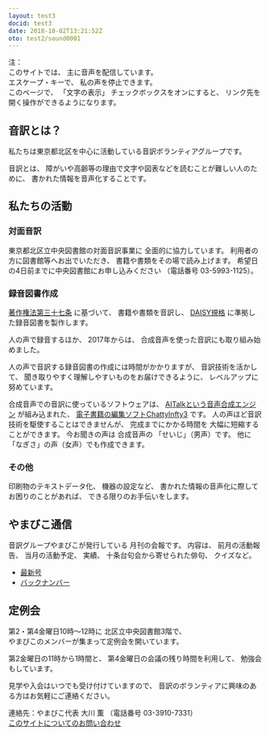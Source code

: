 ```yaml
---
layout: test3
docid: test3
date: 2018-10-02T13:21:52Z
oto: test2/sound0001
---
```

   
<!--span data-dur="2.05" data-begin="0.000" id="mrii_0001">  </span>
<span data-dur="2.708" data-begin="2.050" id="xmri_0001">音訳グループ やまびこ</span>
<span data-dur="1.641" data-begin="4.758" id="xmri_0002">読み上げ時間：</span>
<span data-dur="3.261" data-begin="6.399" id="xmri_0003">約4分45秒</span-->

<span data-dur="1.392" data-begin="9.660" id="xmri_0004">注：</span>  
<span data-dur="1.505" data-begin="11.052" id="xmri_0005">このサイトでは、</span>
<span data-dur="3.797" data-begin="12.557" id="xmri_0006">主に音声を配信しています。</span>  
<span data-dur="1.66" data-begin="16.354" id="xmri_0007">エスケープ・キーで、</span>
<span data-dur="3.846" data-begin="18.014" id="xmri_0008">私の声を停止できます。</span>  
<span data-dur="1.396" data-begin="21.860" id="xmri_0009">このページで、</span>
<span data-dur="1.642" data-begin="23.256" id="xmri_000A">「文字の表示」</span>
<span data-dur="2.541" data-begin="24.898" id="xmri_000B">チェックボックスをオンにすると、</span>
<span data-dur="4.856" data-begin="27.439" id="xmri_000C">リンク先を開く操作ができるようになります。</span>

<!--span data-dur="3.087" data-begin="32.295" id="xmri_000D">注終わり。</span-->

## <span data-dur="2.967" data-begin="35.382" id="xmri_000E">音訳とは？</span>

<span data-dur="7.975" data-begin="38.349" id="xmri_000F">私たちは東京都北区を中心に活動している音訳ボランティアグループです。</span>

<span data-dur="1.436" data-begin="46.324" id="xmri_0010">音訳とは、</span>
<span data-dur="6.511" data-begin="47.760" id="xmri_0011">障がいや高齢等の理由で文字や図表などを読むことが難しい人のために、</span>
<span data-dur="5.13" data-begin="54.271" id="xmri_0012">書かれた情報を音声化することです。</span>

## <span data-dur="2.817" data-begin="59.401" id="xmri_0013">私たちの活動</span>

### <span data-dur="2.418" data-begin="62.218" id="xmri_0014">対面音訳</span>

<span data-dur="4.534" data-begin="64.636" id="xmri_0015">東京都北区立中央図書館の対面音訳事業に</span>
<span data-dur="4.013" data-begin="69.170" id="xmri_0016">全面的に協力しています。</span>
<span data-dur="3.628" data-begin="73.183" id="xmri_0017">利用者の方に図書館等へお出でいただき、</span>
<span data-dur="4.558" data-begin="76.811" id="xmri_0018">書籍や書類をその場で読み上げます。</span>
<span data-dur="4.613" data-begin="81.369" id="xmri_0019">希望日の4日前までに中央図書館にお申し込みください</span>
<span data-dur="1.627" data-begin="85.982" id="xmri_001A">（電話番号</span>
<span data-dur="5.177" data-begin="87.609" id="xmri_001B">03-5993-1125）。</span>

### <span data-dur="2.964" data-begin="92.786" id="xmri_001C">録音図書作成</span>

<span data-dur="2.857" data-begin="95.750" id="xmri_001D"><a href="http://elaws.e-gov.go.jp/search/elawsSearch/elaws_search/lsg0500/detail?lawId=345AC0000000048&openerCode=1" data-dur="1.782" data-begin="98.607" id="xmri_001E">著作権法第三十七条</a></span>
<span data-dur="1.601" data-begin="100.389" id="xmri_001F">に基づいて、</span>
<span data-dur="2.829" data-begin="101.990" id="xmri_0020">書籍や書類を音訳し、</span>
<span data-dur="1.612" data-begin="104.819" id="xmri_0021"><a href="http://www.dinf.ne.jp/doc/daisy/" data-dur="1.782" data-begin="106.431" id="xmri_0022">DAISY規格</a></span>
<span data-dur="4.998" data-begin="108.213" id="xmri_0023">に準拠した録音図書を製作します。</span>

<span data-dur="2.563" data-begin="113.211" id="xmri_0024">人の声で録音するほか、</span>
<span data-dur="2.268" data-begin="115.774" id="xmri_0025">2017年からは、</span>
<span data-dur="5.751" data-begin="118.042" id="xmri_0026">合成音声を使った音訳にも取り組み始めました。</span>

<span data-dur="5.76" data-begin="123.793" id="xmri_0027">人の声で音訳する録音図書の作成には時間がかかりますが、</span>
<span data-dur="2.212" data-begin="129.553" id="xmri_0028">音訳技術を活かして、</span>
<span data-dur="4.473" data-begin="131.765" id="xmri_0029">聞き取りやすく理解しやすいものをお届けできるように、</span>
<span data-dur="3.587" data-begin="136.238" id="xmri_002A">レベルアップに努めています。</span>

<span data-dur="4.311" data-begin="139.825" id="xmri_002B">合成音声での音訳に使っているソフトウェアは、</span>
<span data-dur="3.61" data-begin="144.136" id="xmri_002C"><a href="https://www.ai-j.jp/about/" data-dur="1.781" data-begin="147.746" id="xmri_002D">AITalkという音声合成エンジン</a></span>
<span data-dur="1.713" data-begin="149.527" id="xmri_002E">が組み込まれた、</span>
<span data-dur="4.304" data-begin="151.240" id="xmri_002F"><a href="http://www.sciaccess.net/jp/ChattyInfty/" data-dur="1.782" data-begin="155.544" id="xmri_0030">電子書籍の編集ソフトChattyInfty3</a></span>
<span data-dur="1.801" data-begin="157.326" id="xmri_0031">です。</span>
<span data-dur="4.565" data-begin="159.127" id="xmri_0032">人の声ほど音訳技術を駆使することはできませんが、</span>
<span data-dur="2.457" data-begin="163.692" id="xmri_0033">完成までにかかる時間を</span>
<span data-dur="3.675" data-begin="166.149" id="xmri_0034">大幅に短縮することができます。</span>
<span data-dur="1.858" data-begin="169.824" id="xmri_0035">今お聞きの声は</span>
<span data-dur="1.832" data-begin="171.682" id="xmri_0036">合成音声の</span>
<span data-dur="2.161" data-begin="173.514" id="xmri_0037">「せいじ」（男声）です。</span>
<span data-dur="1.059" data-begin="175.675" id="xmri_0038">他に</span>
<span data-dur="4.114" data-begin="176.734" id="xmri_0039">「なぎさ」の声（女声）でも作成できます。</span>

### <span data-dur="2.066" data-begin="180.848" id="xmri_003A">その他</span>

<span data-dur="2.549" data-begin="182.914" id="xmri_003B">印刷物のテキストデータ化、</span>
<span data-dur="1.763" data-begin="185.463" id="xmri_003C">機器の設定など、</span>
<span data-dur="4.613" data-begin="187.226" id="xmri_003D">書かれた情報の音声化に際してお困りのことがあれば、</span>
<span data-dur="4.328" data-begin="191.839" id="xmri_003E">できる限りのお手伝いをします。</span>

## <span data-dur="2.599" data-begin="196.167" id="xmri_003F">やまびこ通信</span>

<span data-dur="3.125" data-begin="198.766" id="xmri_0040">音訳グループやまびこが発行している</span>
<span data-dur="3.41" data-begin="201.891" id="xmri_0041">月刊の会報です。</span>
<span data-dur="1.296" data-begin="205.301" id="xmri_0042">内容は、</span>
<span data-dur="2.322" data-begin="206.597" id="xmri_0043">前月の活動報告、</span>
<span data-dur="2.144" data-begin="208.919" id="xmri_0044">当月の活動予定、</span>
<span data-dur="1.319" data-begin="211.063" id="xmri_0045">実績、</span>
<span data-dur="3.002" data-begin="212.382" id="xmri_0046">十条台句会から寄せられた俳句、</span>
<span data-dur="2.481" data-begin="215.384" id="xmri_0047">クイズなど。</span>

- <span data-dur="1.459" data-begin="217.865" id="xmri_0048"><a href="tusin201808.html" data-dur="2.282" data-begin="219.324" id="xmri_0049">最新号</a></span>
- <span data-dur="1.634" data-begin="221.606" id="xmri_004A"><a href="bn.html" data-dur="2.632" data-begin="223.240" id="xmri_004B">バックナンバー</a></span>

## <span data-dur="2.123" data-begin="225.872" id="xmri_004C">定例会</span>

<span data-dur="4.205" data-begin="227.995" id="xmri_004D">第2・第4金曜日10時～12時に</span>
<span data-dur="3.265" data-begin="232.200" id="xmri_004E">北区立中央図書館3階で、</span>  
<span data-dur="5.677" data-begin="235.465" id="xmri_004F">やまびこのメンバーが集まって定例会を開いています。</span>

<span data-dur="3.784" data-begin="241.142" id="xmri_0050">第2金曜日の11時から1時間と、</span>
<span data-dur="3.972" data-begin="244.926" id="xmri_0051">第4金曜日の会議の残り時間を利用して、</span>
<span data-dur="3.51" data-begin="248.898" id="xmri_0052">勉強会もしています。</span>

<span data-dur="3.968" data-begin="252.408" id="xmri_0053">見学や入会はいつでも受け付けていますので、</span>
<span data-dur="6.458" data-begin="256.376" id="xmri_0054">音訳のボランティアに興味のある方はお気軽にご連絡ください。</span>

<span data-dur="4.057" data-begin="262.834" id="xmri_0055">連絡先：やまびこ代表 大川 薫</span>
<span data-dur="1.627" data-begin="266.891" id="xmri_0056">（電話番号</span>
<span data-dur="4.769" data-begin="268.518" id="xmri_0057">03-3910-7331）</span>  
<span data-dur="2.728" data-begin="273.287" id="xmri_0058"><a href="mailto:ymbk2016ml@gmail.com?Subject=やまびこウェブサイトについて" data-dur="2.632" data-begin="276.015" id="xmri_0059">このサイトについてのお問い合わせ</a></span>

<!--span data-dur="4.995" data-begin="278.647" id="xmri_005A">以上でこのページの読み上げは終わりです。</span>
<span data-dur="1.15" data-begin="283.642" id="xmri_005B"> </span-->
